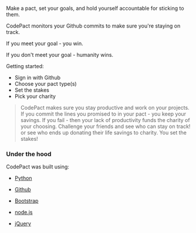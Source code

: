# <CodePact/>

Make a pact, set your goals, and hold yourself accountable for sticking to them.

CodePact monitors your Github commits to make sure you're staying on track. 

If you meet your goal - you win.

If you don't meet your goal - humanity wins.


Getting started:
  - Sign in with Github
  - Choose your pact type(s)
  - Set the stakes
  - Pick your charity


> CodePact  makes sure you stay productive and work on your projects.
> If you commit the lines you promised to in your pact - you keep your savings.
> If you fail - then your lack of productivity funds the charity of your choosing.
> Challenge your friends and see who can stay on track! or see who ends up donating their life savings to charity. You set the stakes!

### Under the hood
CodePact was built using:

* [Python] 
* [Github]
* [Bootstrap]
* [node.js] 
* [jQuery]


   [Github]: <http://github.com>
   [Python]: <http://python.org>
   [node.js]: <http://nodejs.org>
   [Bootstrap]: <http://twitter.github.com/bootstrap>
   [jQuery]: <http://jquery.com>
